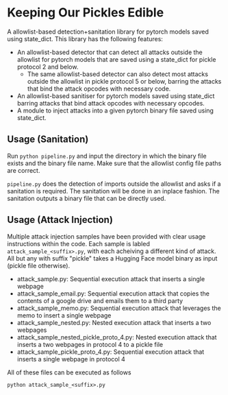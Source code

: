 # Keeping Our Pickles Edible
A allowlist-based detection+sanitation library for pytorch models saved using state_dict. This library has the following features:
* An allowlist-based detector that can detect all attacks outside the allowlist for pytorch models that are saved using a state_dict for pickle protocol 2 and below. 
  * The same allowlist-based detector can also detect most attacks outside the allowlist in pickle protocol 5 or below, barring the attacks that bind the attack opcodes with necessary code. 
* An allowlist-based sanitiser for pytorch models saved using state_dict barring attacks that bind attack opcodes with necessary opcodes. 
* A module to inject attacks into a given pytorch binary file saved using state_dict. 

## Usage (Sanitation)
Run ```python pipeline.py``` and input the directory in which the binary file exists and the binary file name.
Make sure that the allowlist config file paths are correct. 

```pipeline.py``` does the detection of imports outside the allowlist and asks if a sanitation is required. 
The sanitation will be done in an inplace fashion. 
The sanitation outputs a binary file that can be directly used.


## Usage (Attack Injection)
Multiple attack injection samples have been provided with clear usage instructions within the code. Each sample is labled ```attack_sample_<suffix>.py```, with each acheiving a different kind of attack. All but any with suffix "pickle" takes a Hugging Face model binary as input (pickle file otherwise).


  - attack_sample.py: Sequential execution attack that inserts a single webpage
  - attack_sample_email.py: Sequential execution attack that copies the contents of a google drive and emails them to a third party
  - attack_sample_memo.py: Sequential execution attack that leverages the memo to insert a single webpage
  - attack_sample_nested.py: Nested execution attack that inserts a two webpages
  - attack_sample_nested_pickle_proto_4.py: Nested execution attack that inserts a two webpages in protocol 4 to a pickle file
  - attack_sample_pickle_proto_4.py: Sequential execution attack that inserts a single webpage in protocol 4


All of these files can be executed as follows

```
python attack_sample_<suffix>.py
```
